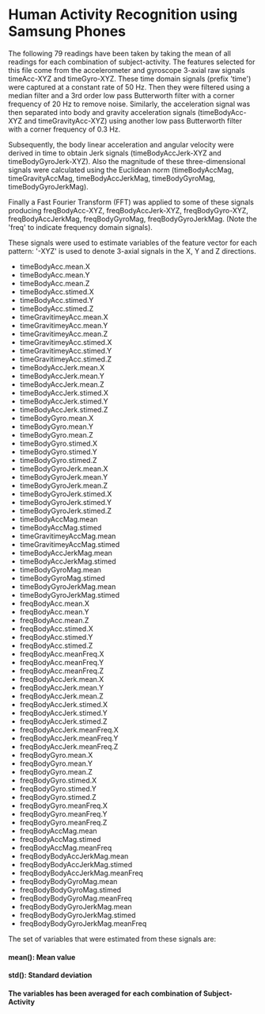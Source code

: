 # Human Activity Recognition using Samsung Phones

The following 79 readings have been taken by taking the mean of all readings for each combination of subject-activity. The features selected for this file come from the accelerometer and gyroscope 3-axial raw signals timeAcc-XYZ and timeGyro-XYZ. These time domain signals (prefix 'time') were captured at a constant rate of 50 Hz. Then they were filtered using a median filter and a 3rd order low pass Butterworth filter with a corner frequency of 20 Hz to remove noise. Similarly, the acceleration signal was then separated into body and gravity acceleration signals (timeBodyAcc-XYZ and timeGravityAcc-XYZ) using another low pass Butterworth filter with a corner frequency of 0.3 Hz. 

Subsequently, the body linear acceleration and angular velocity were derived in time to obtain Jerk signals (timeBodyAccJerk-XYZ and timeBodyGyroJerk-XYZ). Also the magnitude of these three-dimensional signals were calculated using the Euclidean norm (timeBodyAccMag, timeGravityAccMag, timeBodyAccJerkMag, timeBodyGyroMag, timeBodyGyroJerkMag). 

Finally a Fast Fourier Transform (FFT) was applied to some of these signals producing freqBodyAcc-XYZ, freqBodyAccJerk-XYZ, freqBodyGyro-XYZ, freqBodyAccJerkMag, freqBodyGyroMag, freqBodyGyroJerkMag. (Note the 'freq' to indicate frequency domain signals). 

These signals were used to estimate variables of the feature vector for each pattern:  '-XYZ' is used to denote 3-axial signals in the X, Y and Z directions.

*	timeBodyAcc.mean.X
*	timeBodyAcc.mean.Y
*	timeBodyAcc.mean.Z
*	timeBodyAcc.stimed.X
*	timeBodyAcc.stimed.Y
*	timeBodyAcc.stimed.Z
*	timeGravitimeyAcc.mean.X
*	timeGravitimeyAcc.mean.Y
*	timeGravitimeyAcc.mean.Z
*	timeGravitimeyAcc.stimed.X
*	timeGravitimeyAcc.stimed.Y
*	timeGravitimeyAcc.stimed.Z
*	timeBodyAccJerk.mean.X
*	timeBodyAccJerk.mean.Y
*	timeBodyAccJerk.mean.Z
*	timeBodyAccJerk.stimed.X
*	timeBodyAccJerk.stimed.Y
*	timeBodyAccJerk.stimed.Z
*	timeBodyGyro.mean.X
*	timeBodyGyro.mean.Y
*	timeBodyGyro.mean.Z
*	timeBodyGyro.stimed.X
*	timeBodyGyro.stimed.Y
*	timeBodyGyro.stimed.Z
*	timeBodyGyroJerk.mean.X
*	timeBodyGyroJerk.mean.Y
*	timeBodyGyroJerk.mean.Z
*	timeBodyGyroJerk.stimed.X
*	timeBodyGyroJerk.stimed.Y
*	timeBodyGyroJerk.stimed.Z
*	timeBodyAccMag.mean
*	timeBodyAccMag.stimed
*	timeGravitimeyAccMag.mean
*	timeGravitimeyAccMag.stimed
*	timeBodyAccJerkMag.mean
*	timeBodyAccJerkMag.stimed
*	timeBodyGyroMag.mean
*	timeBodyGyroMag.stimed
*	timeBodyGyroJerkMag.mean
*	timeBodyGyroJerkMag.stimed
*	freqBodyAcc.mean.X
*	freqBodyAcc.mean.Y
*	freqBodyAcc.mean.Z
*	freqBodyAcc.stimed.X
*	freqBodyAcc.stimed.Y
*	freqBodyAcc.stimed.Z
*	freqBodyAcc.meanFreq.X
*	freqBodyAcc.meanFreq.Y
*	freqBodyAcc.meanFreq.Z
*	freqBodyAccJerk.mean.X
*	freqBodyAccJerk.mean.Y
*	freqBodyAccJerk.mean.Z
*	freqBodyAccJerk.stimed.X
*	freqBodyAccJerk.stimed.Y
*	freqBodyAccJerk.stimed.Z
*	freqBodyAccJerk.meanFreq.X
*	freqBodyAccJerk.meanFreq.Y
*	freqBodyAccJerk.meanFreq.Z
*	freqBodyGyro.mean.X
*	freqBodyGyro.mean.Y
*	freqBodyGyro.mean.Z
*	freqBodyGyro.stimed.X
*	freqBodyGyro.stimed.Y
*	freqBodyGyro.stimed.Z
*	freqBodyGyro.meanFreq.X
*	freqBodyGyro.meanFreq.Y
*	freqBodyGyro.meanFreq.Z
*	freqBodyAccMag.mean
*	freqBodyAccMag.stimed
*	freqBodyAccMag.meanFreq
*	freqBodyBodyAccJerkMag.mean
*	freqBodyBodyAccJerkMag.stimed
*	freqBodyBodyAccJerkMag.meanFreq
*	freqBodyBodyGyroMag.mean
*	freqBodyBodyGyroMag.stimed
*	freqBodyBodyGyroMag.meanFreq
*	freqBodyBodyGyroJerkMag.mean
*	freqBodyBodyGyroJerkMag.stimed
*	freqBodyBodyGyroJerkMag.meanFreq

The set of variables that were estimated from these signals are: 

#### mean(): Mean value
#### std(): Standard deviation

#### The variables has been averaged for each combination of Subject-Activity
